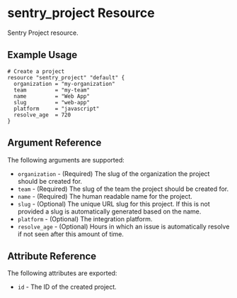 # sentry_project Resource

Sentry Project resource.

## Example Usage

```hcl
# Create a project
resource "sentry_project" "default" {
  organization = "my-organization"
  team         = "my-team"
  name         = "Web App"
  slug         = "web-app"
  platform     = "javascript"
  resolve_age  = 720
}
```

## Argument Reference

The following arguments are supported:

- `organization` - (Required) The slug of the organization the project should be created for.
- `team` - (Required) The slug of the team the project should be created for.
- `name` - (Required) The human readable name for the project.
- `slug` - (Optional) The unique URL slug for this project. If this is not provided a slug is automatically generated based on the name.
- `platform` - (Optional) The integration platform.
- `resolve_age` - (Optional) Hours in which an issue is automatically resolve if not seen after this amount of time.

## Attribute Reference

The following attributes are exported:

- `id` - The ID of the created project.
